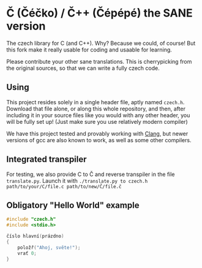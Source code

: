 # Č (Čéčko) / Č++ (Čépépé) the SANE version

The czech library for C (and C++). Why? Because we could, of course! 
But this fork make it really usable for coding and usaable for learning.

Please contribute your other sane translations. This is cherrypicking from
the original sources, so that we can write a fully czech code.

## Using

This project resides solely in a single header file, aptly named `czech.h`.
Download that file alone, or along this whole repository, and then, after
including it in your source files like you would with any other header, you
will be fully set up! (Just make sure you use relatively modern compiler)

We have this project tested and provably working with
[Clang](http://releases.llvm.org/download.html), but newer versions of gcc
are also known to work, as well as some other compilers.

## Integrated transpiler
For testing, we also provide C to Č and reverse transpiler in the file
`translate.py`. Launch it with `./translate.py to czech.h path/to/your/C/file.c path/to/new/Č/file.č`

## Obligatory "Hello World" example

```c
#include "czech.h"
#include <stdio.h>

číslo hlavní(prázdno)
{
    položř("Ahoj, světe!");
    vrať 0;
}
```
